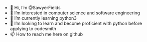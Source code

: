 - 👋 Hi, I’m @SawyerFields
- 👀 I’m interested in computer science and software engineering
- 🌱 I’m currently learning python3
- 💞️ I’m looking to learn and become proficient with python before applying to codesmith
- 📫 How to reach me here on github

<!---
SawyerFields/SawyerFields is a ✨ special ✨ repository because its `README.md` (this file) appears on your GitHub profile.
You can click the Preview link to take a look at your changes.
--->
